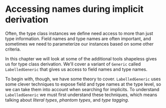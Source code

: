 # Accessing names during implicit derivation

Often, the type class instances we define
need access to more than just type information.
Field names and type names are often important,
and sometimes we need to parameterize our instances
based on some other criteria.

In this chapter we will look at some of the additional tools
shapeless gives us for type class derivation.
We'll cover a variant of `Generic` called `LabelledGeneric`
that gives us access to field names and type names.

To begin with, though, we have some theory to cover.
`LabelledGeneric` uses some clever techniques to expose
field and type names at the type level,
so we can take them into account when searching for implicits.
To understand `LabelledGeneric` we must first understand these techniques,
which means talking about *literal types*, *phantom types*, and *type tagging*.
